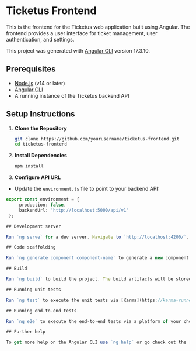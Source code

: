 # Ticketus Frontend

This is the frontend for the Ticketus web application built using Angular. The frontend provides a user interface for ticket management, user authentication, and settings.

This project was generated with [Angular CLI](https://github.com/angular/angular-cli) version 17.3.10.

## Prerequisites

- [Node.js](https://nodejs.org/) (v14 or later)
- [Angular CLI](https://angular.io/cli)
- A running instance of the Ticketus backend API

## Setup Instructions

1. **Clone the Repository**
   ```bash
   git clone https://github.com/yourusername/ticketus-frontend.git
   cd ticketus-frontend

2. **Install Dependencies**
   ```bash
   npm install

3. **Configure API URL**
  * Update the ``environment.ts`` file to point to your backend API:
   ```typescript
   export const environment = {
        production: false,
        backendUrl: 'http://localhost:5000/api/v1'
    };

## Development server

Run `ng serve` for a dev server. Navigate to `http://localhost:4200/`. The application will automatically reload if you change any of the source files.

## Code scaffolding

Run `ng generate component component-name` to generate a new component. You can also use `ng generate directive|pipe|service|class|guard|interface|enum|module`.

## Build

Run `ng build` to build the project. The build artifacts will be stored in the `dist/` directory.

## Running unit tests

Run `ng test` to execute the unit tests via [Karma](https://karma-runner.github.io).

## Running end-to-end tests

Run `ng e2e` to execute the end-to-end tests via a platform of your choice. To use this command, you need to first add a package that implements end-to-end testing capabilities.

## Further help

To get more help on the Angular CLI use `ng help` or go check out the [Angular CLI Overview and Command Reference](https://angular.io/cli) page.
